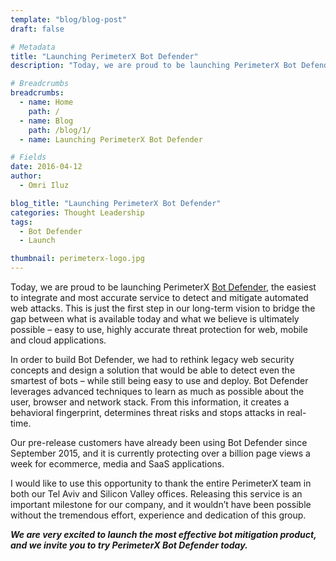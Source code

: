 ```yaml
---
template: "blog/blog-post"
draft: false

# Metadata
title: "Launching PerimeterX Bot Defender"
description: "Today, we are proud to be launching PerimeterX Bot Defender, the easiest to integrate and most accurate service to detect and mitigate automated web attacks. This is just the first step in our long-term vision to bridge the gap between what is available today and what we believe is ultimately possible – easy to use, highly accurate threat protection for web, mobile and cloud applications."

# Breadcrumbs
breadcrumbs:
  - name: Home
    path: /
  - name: Blog
    path: /blog/1/
  - name: Launching PerimeterX Bot Defender

# Fields
date: 2016-04-12
author:
  - Omri Iluz

blog_title: "Launching PerimeterX Bot Defender"
categories: Thought Leadership
tags:
  - Bot Defender
  - Launch

thumbnail: perimeterx-logo.jpg
---
```


Today, we are proud to be launching PerimeterX [Bot Defender](/products/bot-defender/bot-defender/), the easiest to integrate and most accurate service to detect and mitigate automated web attacks. This is just the first step in our long-term vision to bridge the gap between what is available today and what we believe is ultimately possible – easy to use, highly accurate threat protection for web, mobile and cloud applications.

In order to build Bot Defender, we had to rethink legacy web security concepts and design a solution that would be able to detect even the smartest of bots – while still being easy to use and deploy. Bot Defender leverages advanced techniques to learn as much as possible about the user, browser and network stack. From this information, it creates a behavioral fingerprint, determines threat risks and stops attacks in real-time.

Our pre-release customers have already been using Bot Defender since September 2015, and it is currently protecting over a billion page views a week for ecommerce, media and SaaS applications.

I would like to use this opportunity to thank the entire PerimeterX team in both our Tel Aviv and Silicon Valley offices. Releasing this service is an important milestone for our company, and it wouldn’t have been possible without the tremendous effort, experience and dedication of this group.

**_We are very excited to launch the most effective bot mitigation product, and we invite you to try PerimeterX Bot Defender today._**
